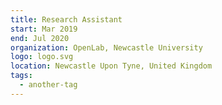 ```yaml
---
title: Research Assistant
start: Mar 2019
end: Jul 2020
organization: OpenLab, Newcastle University
logo: logo.svg
location: Newcastle Upon Tyne, United Kingdom
tags:
  - another-tag
---
```

